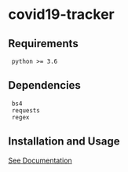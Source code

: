 # covid19-tracker

## Requirements
```
 python >= 3.6
```

## Dependencies
```
 bs4
 requests
 regex
```

## Installation and Usage
[See Documentation](https://ajay2810-hub.github.io/covid19-tracker/) 

